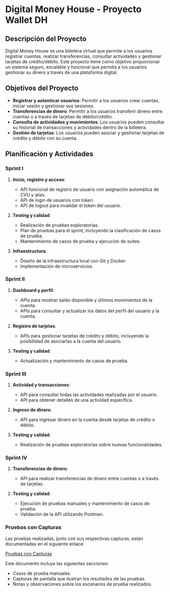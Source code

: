 # Digital Money House - Proyecto Wallet DH

## Descripción del Proyecto

Digital Money House es una billetera virtual que permite a los usuarios registrar cuentas, realizar transferencias, consultar actividades y gestionar tarjetas de crédito/débito. Este proyecto tiene como objetivo proporcionar un sistema seguro, escalable y funcional que permita a los usuarios gestionar su dinero a través de una plataforma digital.

## Objetivos del Proyecto

- **Registrar y autenticar usuarios**: Permitir a los usuarios crear cuentas, iniciar sesión y gestionar sus sesiones.
- **Transferencias de dinero**: Permitir a los usuarios transferir dinero entre cuentas o a través de tarjetas de débito/crédito.
- **Consulta de actividades y movimientos**: Los usuarios pueden consultar su historial de transacciones y actividades dentro de la billetera.
- **Gestión de tarjetas**: Los usuarios pueden asociar y gestionar tarjetas de crédito y débito con su cuenta.

## Planificación y Actividades

### Sprint I
1. **Inicio, registro y acceso**:
   - API funcional de registro de usuario con asignación automática de CVU y alias.
   - API de login de usuarios con token.
   - API de logout para invalidar el token del usuario.

2. **Testing y calidad**:
   - Realización de pruebas exploratorias.
   - Plan de pruebas para el sprint, incluyendo la clasificación de casos de prueba.
   - Mantenimiento de casos de prueba y ejecución de suites.

3. **Infraestructura**:
   - Diseño de la infraestructura local con Git y Docker.
   - Implementación de microservicios.

### Sprint II
1. **Dashboard y perfil**:
   - APIs para mostrar saldo disponible y últimos movimientos de la cuenta.
   - APIs para consultar y actualizar los datos del perfil del usuario y la cuenta.

2. **Registro de tarjetas**:
   - APIs para gestionar tarjetas de crédito y débito, incluyendo la posibilidad de asociarlas a la cuenta del usuario.

3. **Testing y calidad**:
   - Actualización y mantenimiento de casos de prueba.

### Sprint III
1. **Actividad y transacciones**:
   - API para consultar todas las actividades realizadas por el usuario.
   - API para obtener detalles de una actividad específica.

2. **Ingreso de dinero**:
   - API para ingresar dinero en la cuenta desde tarjetas de crédito o débito.

3. **Testing y calidad**:
   - Realización de pruebas exploratorias sobre nuevas funcionalidades.

### Sprint IV
1. **Transferencias de dinero**:
   - API para realizar transferencias de dinero entre cuentas o a través de tarjetas.

2. **Testing y calidad**:
   - Ejecución de pruebas manuales y mantenimiento de casos de prueba.
   - Validación de la API utilizando Postman.

### Pruebas con Capturas

Las pruebas realizadas, junto con sus respectivas capturas, están documentadas en el siguiente enlace:

[Pruebas con Capturas](https://docs.google.com/document/d/1DEFwv0I8rDg1TcFkkJNs3Y9jTdYhXxenc7jmdHcPmYA/edit?usp=sharing)

Este documento incluye las siguientes secciones:
- Casos de prueba manuales.
- Capturas de pantalla que ilustran los resultados de las pruebas.
- Notas y observaciones sobre los escenarios de prueba realizados.
